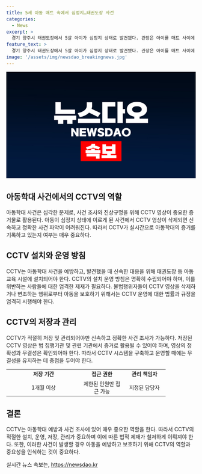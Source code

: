 ```yaml
---
title: 5세 아동 매트 속에서 심정지…태권도장 사건
categories:
  - News
excerpt: >
  경기 양주시 태권도장에서 5살 아이가 심정지 상태로 발견됐다. 관장은 아이를 매트 사이에 거꾸로 넣고 방치한 후 CCTV 삭제 의혹이 제기됐다. 아이는 중환자실에서 치료를 받고 있는데, 경찰은 관장을 긴급체포했고 아동학대 중상해 혐의로 입건했다. 또한, 관장은 장난으로 그랬다고 주장했다. 이 사건은 사람들의 이목을 끌 가능성이 높은 뉴스다.
feature_text: >
  경기 양주시 태권도장에서 5살 아이가 심정지 상태로 발견됐다. 관장은 아이를 매트 사이에 거꾸로 넣고 방치한 후 CCTV 삭제 의혹이 제기됐다. 아이는 중환자실에서 치료를 받고 있는데, 경찰은 관장을 긴급체포했고 아동학대 중상해 혐의로 입건했다. 또한, 관장은 장난으로 그랬다고 주장했다. 이 사건은 사람들의 이목을 끌 가능성이 높은 뉴스다.
image: '/assets/img/newsdao_breakingnews.jpg'
---
```


<p><img src="/assets/img/newsdao_breakingnews.jpg" alt="implanttips 속보" /></p>

<h2 data-ke-size="size26">아동학대 사건에서의 CCTV의 역할</h2>

<p data-ke-size="size16">아동학대 사건은 심각한 문제로, 사건 조사와 진상규명을 위해 CCTV 영상이 중요한 증거물로 활용된다. 아동이 심정지 상태에 이르게 된 사건에서 CCTV 영상이 삭제되면 신속하고 정확한 사건 파악이 어려워진다. 따라서 CCTV가 실시간으로 아동학대의 증거를 기록하고 있는지 여부는 매우 중요하다.</p>

<h2 data-ke-size="size26">CCTV 설치와 운영 방침</h2>

<p data-ke-size="size16">CCTV는 아동학대 사건을 예방하고, 발견했을 때 신속한 대응을 위해 태권도장 등 아동 교육 시설에 설치되어야 한다. CCTV의 설치 운영 방침은 명확히 수립되어야 하며, 이를 위반하는 사람들에 대한 엄격한 제재가 필요하다. 불법행위자들이 CCTV 영상을 삭제하거나 변조하는 행위로부터 아동을 보호하기 위해서는 CCTV 운영에 대한 법률과 규정을 엄격히 시행해야 한다.</p>

<h2 data-ke-size="size26">CCTV의 저장과 관리</h2>

<p data-ke-size="size16">CCTV가 적절히 저장 및 관리되어야만 신속하고 정확한 사건 조사가 가능하다. 저장된 CCTV 영상은 법 집행기관 및 관련 기관에서 증거로 활용될 수 있어야 하며, 영상의 정확성과 무결성은 확인되어야 한다. 따라서 CCTV 시스템을 구축하고 운영할 때에는 무결성을 유지하는 데 중점을 두어야 한다.</p>

<table>
  <colgroup>
    <col width="198" style="width: 148.5pt;" />
    <col width="113" style="width: 84.75pt;" />
    <col width="113" style="width: 84.75pt;" />
  </colgroup>
  <tbody>
    <tr>
      <td style="text-align: center; height: 17px;"><b>저장 기간</b></td>
      <td style="text-align: center; height: 17px;"><b>접근 권한</b></td>
      <td style="text-align: center; height: 17px;"><b>관리 책임자</b></td>
    </tr>
    <tr>
      <td style="text-align: center; height: 17px;">1개월 이상</td>
      <td style="text-align: center; height: 17px;">제한된 인원만 접근 가능</td>
      <td style="text-align: center; height: 17px;">지정된 담당자</td>
    </tr>
  </tbody>
</table>

<h2 data-ke-size="size26">결론</h2>

<p data-ke-size="size16">CCTV는 아동학대 예방과 사건 조사에 있어 매우 중요한 역할을 한다. 따라서 CCTV의 적절한 설치, 운영, 저장, 관리가 중요하며 이에 따른 법적 제재가 철저하게 이뤄져야 한다. 또한, 이러한 사건이 발생할 경우 아동을 예방하고 보호하기 위해 CCTV의 역할과 중요성을 인식하는 것이 중요하다.</p>
실시간 뉴스 속보는, <a href="https://newsdao.kr" rel="dofollow">https://newsdao.kr</a>


